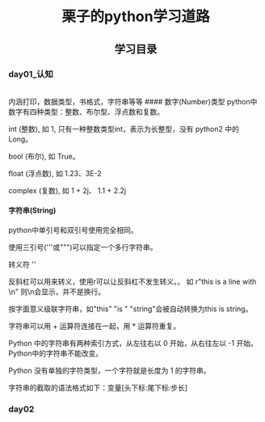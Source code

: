
# <center>栗子的python学习道路</center>

## <center>学习目录

### day01_认知
<br>
内涵打印，数据类型，书格式，字符串等等
#### 数字(Number)类型
python中数字有四种类型：整数、布尔型、浮点数和复数。

int (整数), 如 1, 只有一种整数类型int，表示为长整型，没有 python2 中的 Long。<p>
bool (布尔), 如 True。<p>
float (浮点数), 如 1.23、3E-2<p>
complex (复数), 如 1 + 2j、 1.1 + 2.2j
#### 字符串(String)
python中单引号和双引号使用完全相同。<p>
使用三引号('''或""")可以指定一个多行字符串。<p>
转义符 '\'<p>
反斜杠可以用来转义，使用r可以让反斜杠不发生转义。。 如 r"this is a line with \n" 则\n会显示，并不是换行。<p>
按字面意义级联字符串，如"this" "is " "string"会被自动转换为this is string。<p>
字符串可以用 + 运算符连接在一起，用 * 运算符重复。<p>
Python 中的字符串有两种索引方式，从左往右以 0 开始，从右往左以 -1 开始。
Python中的字符串不能改变。<p>
Python 没有单独的字符类型，一个字符就是长度为 1 的字符串。<p>
字符串的截取的语法格式如下：变量[头下标:尾下标:步长]

### day02 

